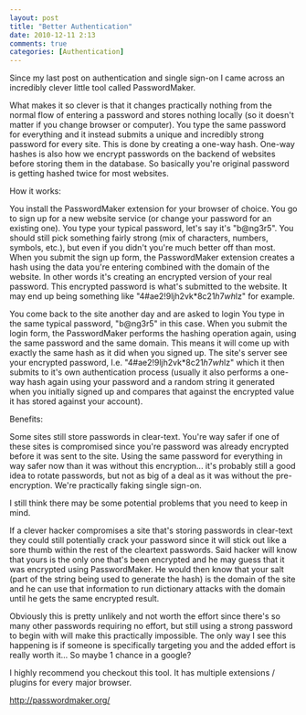 ```yaml
---
layout: post
title: "Better Authentication"
date: 2010-12-11 2:13
comments: true
categories: [Authentication]
---
```


Since my last post on authentication and single sign-on I came across an incredibly clever little tool called PasswordMaker.

What makes it so clever is that it changes practically nothing from the normal flow of entering a password and stores nothing locally (so it doesn't matter if you change browser or computer). You type the same password for everything and it instead submits a unique and incredibly strong password for every site. This is done by creating a one-way hash. One-way hashes is also how we encrypt passwords on the backend of websites before storing them in the database. So basically you're original password is getting hashed twice for most websites.

How it works:

You install the PasswordMaker extension for your browser of choice.
You go to sign up for a new website service (or change your password for an existing one).
You type your typical password, let's say it's "b@ng3r5". You should still pick something fairly strong (mix of characters, numbers, symbols, etc.), but even if you didn't you're much better off than most.
When you submit the sign up form, the PasswordMaker extension creates a hash using the data you're entering combined with the domain of the website. In other words it's creating an encrypted version of your real password. This encrypted password is what's submitted to the website. It may end up being something like "4#ae2!9ljh2vk*8c$21h7wh%s$lz" for example.
 

You come back to the site another day and are asked to login
You type in the same typical password, "b@ng3r5" in this case.
When you submit the login form, the PasswordMaker performs the hashing operation again, using the same password and the same domain. This means it will come up with exactly the same hash as it did when you signed up.
The site's server see your encrypted password, I.e. "4#ae2!9ljh2vk*8c$21h7wh%s$lz" which it then submits to it's own authentication process (usually it also performs a one-way hash again using your password and a random string it generated when you initially signed up and compares that against the encrypted value it has stored against your account).
 

Benefits:

Some sites still store passwords in clear-text. You're way safer if one of these sites is compromised since you're password was already encrypted before it was sent to the site.
Using the same password for everything in way safer now than it was without this encryption... it's probably still a good idea to rotate passwords, but not as big of a deal as it was without the pre-encryption.
We're practically faking single sign-on.
 

I still think there may be some potential problems that you need to keep in mind.

If a clever hacker compromises a site that's storing passwords in clear-text they could still potentially crack your password since it will stick out like a sore thumb within the rest of the cleartext passwords. Said hacker will know that yours is the only one that's been encrypted and he may guess that it was encrypted using PasswordMaker. He would then know that your salt (part of the string being used to generate the hash) is the domain of the site and he can use that information to run dictionary attacks with the domain until he gets the same encrypted result.

Obviously this is pretty unlikely and not worth the effort since there's so many other passwords requiring no effort, but still using a strong password to begin with will make this practically impossible. The only way I see this happening is if someone is specifically targeting you and the added effort is really worth it... So maybe 1 chance in a google?

 

I highly recommend you checkout this tool. It has multiple extensions / plugins for every major browser. 

<http://passwordmaker.org/>
